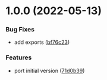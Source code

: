 # 1.0.0 (2022-05-13)


### Bug Fixes

* add exports ([bf76c23](https://github.com/alexghr/env-config/commit/bf76c239c1180cdaed98ea589014aa3868136878))


### Features

* port initial version ([71d0b39](https://github.com/alexghr/env-config/commit/71d0b39b002d02bc11d8aa2b0bb679cf92b3051d))
